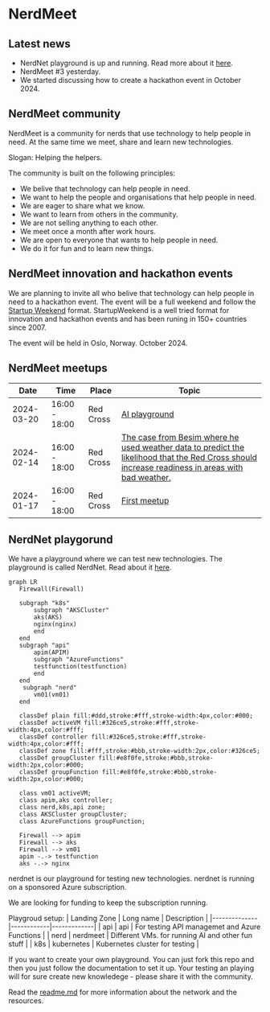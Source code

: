 # NerdMeet

## Latest news

* NerdNet playground is up and running. Read more about it [here](nerdnet/readme.md).
* NerdMeet #3 yesterday.
* We started discussing how to create a hackathon event in October 2024.

## NerdMeet community

NerdMeet is a community for nerds that use technology to help people in need. At the same time we meet, share and learn new technologies.

Slogan: Helping the helpers.

The community is built on the following principles:

* We belive that technology can help people in need.
* We want to help the people and organisations that help people in need.
* We are eager to share what we know.
* We want to learn from others in the community.
* We are not selling anything to each other.
* We meet once a month after work hours.
* We are open to everyone that wants to help people in need.
* We do it for fun and to learn new things.

## NerdMeet innovation and hackathon events

We are planning to invite all who belive that technology can help people in need to a hackathon event. The event will be a full weekend and follow the [Startup Weekend](https://startupweekend.org/) format. StartupWeekend is a well tried format for innovation and hackathon events and has been runing in 150+ countries since 2007.

The event will be held in Oslo, Norway. October 2024.

## NerdMeet meetups

| Date | Time | Place | Topic |
|------|------|-------|-------|
| 2024-03-20 | 16:00 - 18:00 | Red Cross | [AI playground](meetups/nerdmeet-meetup-3.md) |
| 2024-02-14 | 16:00 - 18:00 | Red Cross | [The case from Besim where he used weather data to predict the likelihood that the Red Cross should increase readiness in areas with bad weather.](meetups/nerdmeet-meetup-2.md) |
| 2024-01-17 | 16:00 - 18:00 | Red Cross | [First meetup](meetups/nerdmeet-meetup-1.md) |

## NerdNet playgorund

We have a playground where we can test new technologies. The playground is called NerdNet. Read about it [here](nerdnet/readme.md).

```mermaid
graph LR
   Firewall(Firewall)
   
   subgraph "k8s"
       subgraph "AKSCluster"
       aks(AKS) 
       nginx(nginx)
       end
   end
   subgraph "api"
       apim(APIM)
       subgraph "AzureFunctions"
       testfunction(testfunction)
       end
   end
    subgraph "nerd"
       vm01(vm01)
   end

   classDef plain fill:#ddd,stroke:#fff,stroke-width:4px,color:#000;
   classDef activeVM fill:#326ce5,stroke:#fff,stroke-width:4px,color:#fff;
   classDef controller fill:#326ce5,stroke:#fff,stroke-width:4px,color:#fff;
   classDef zone fill:#fff,stroke:#bbb,stroke-width:2px,color:#326ce5;
   classDef groupCluster fill:#e8f0fe,stroke:#bbb,stroke-width:2px,color:#000; 
   classDef groupFunction fill:#e8f0fe,stroke:#bbb,stroke-width:2px,color:#000; 

   class vm01 activeVM;
   class apim,aks controller;
   class nerd,k8s,api zone;
   class AKSCluster groupCluster;
   class AzureFunctions groupFunction;

   Firewall --> apim
   Firewall --> aks
   Firewall --> vm01
   apim -.-> testfunction
   aks -.-> nginx
```

nerdnet is our playground for testing new technologies. nerdnet is running on a sponsored Azure subscription.

We are looking for funding to keep the subscription running.


Playgroud setup:
| Landing Zone | Long name | Description |
|--------------|------------|-------------|
| api          | api        | For testing API managemet and Azure Functions |
| nerd     | nerdmeet       | Different VMs. for running AI and other fun stuff |
| k8s   | kubernetes        | Kubernetes cluster for testing |


If you want to create your own playground. You can just fork this repo and then you just follow the documentation to set it up.
Your testing an playing will for sure create new knowledege - please share it with the community.

Read the [readme.md](nerdnet/readme.md) for more information about the network and the resources.
